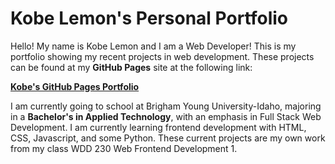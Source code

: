 # Kobe Lemon's Personal Portfolio

Hello! My name is Kobe Lemon and I am a Web Developer! This is my portfolio showing my recent projects in web development. These projects can be found at my **GitHub Pages** site at the following link:

**[Kobe's GitHub Pages Portfolio](https://kobelemon.github.io/kobe-portfolio/)**

I am currently going to school at Brigham Young University-Idaho, majoring in a **Bachelor's in Applied Technology**, with an emphasis in Full Stack Web Development. I am currently learning frontend development with HTML, CSS, Javascript, and some Python. These current projects are my own work from my class WDD 230 Web Frontend Development 1.
